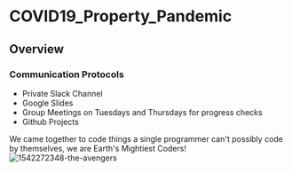 # COVID19_Property_Pandemic

## Overview


### Communication Protocols 
- Private Slack Channel
- Google Slides
- Group Meetings on Tuesdays and Thursdays for progress checks
- Github Projects





We came together to code things a single programmer can't possibly code by themselves, we are Earth's Mightiest Coders!
![1542272348-the-avengers](https://user-images.githubusercontent.com/68392225/101806789-fead0c00-3ad9-11eb-91bc-6704c91e43f8.jpg)

